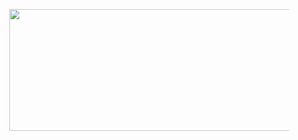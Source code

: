 <div id="header" align="center">
  <img src="https://media1.giphy.com/media/MWRiRARGbMKBnErBHX/giphy.gif" width="1024" height="220"/>
</div>
